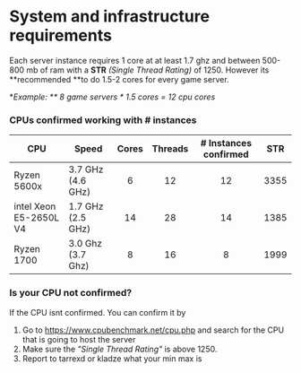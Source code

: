 # System and infrastructure requirements

Each server instance requires 1 core at at least 1.7 ghz and between 500-800 mb of ram with a **STR** *(Single Thread Rating)* of 1250. However its **recommended **to do 1.5-2 cores for every game server.


**Example: ** 8 game servers * 1.5 cores = 12 cpu cores*

### CPUs confirmed working with # instances

| CPU                    | Speed             | Cores | Threads | # Instances confirmed | STR  |
| ---------------------- | ----------------- |:-----:|:-------:|:---------------------:|:----:|
| Ryzen 5600x            | 3.7 GHz (4.6 GHz) | 6     | 12      | 12                    | 3355 |
| intel Xeon E5-2650L V4 | 1.7 GHz (2.5 GHz) | 14    | 28      | 14                    | 1385 |
| Ryzen 1700             | 3.0 Ghz (3.7 Ghz) | 8     | 16      | 8                     | 1999 |

### Is your CPU not confirmed?

If the CPU isnt confirmed. You can confirm it by

1. Go to https://www.cpubenchmark.net/cpu.php and search for the CPU that is going to host the server
2. Make sure the _"Single Thread Rating"_ is above 1250. 
3. Report to tarrexd or kladze what your min max is

